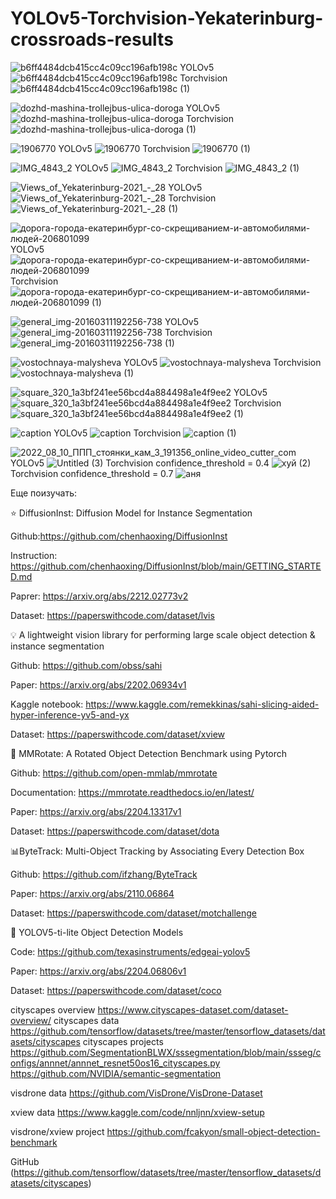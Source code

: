 # YOLOv5-Torchvision-Yekaterinburg-crossroads-results


![b6ff4484dcb415cc4c09cc196afb198c](https://user-images.githubusercontent.com/78149103/227794680-16df1ebf-37db-4a1b-8dc2-101684f23b4d.png)
YOLOv5
![b6ff4484dcb415cc4c09cc196afb198c](https://user-images.githubusercontent.com/78149103/227794906-b68e2197-b72f-473f-afc9-44a4db6bb668.png)
Torchvision
![b6ff4484dcb415cc4c09cc196afb198c (1)](https://user-images.githubusercontent.com/78149103/229369097-6b47fe53-9e33-4b4f-9014-856cd8810f4b.png)

![dozhd-mashina-trollejbus-ulica-doroga](https://user-images.githubusercontent.com/78149103/227794681-1d8fdeed-f146-4ec4-9ef1-555100a40876.jpg)
YOLOv5
![dozhd-mashina-trollejbus-ulica-doroga](https://user-images.githubusercontent.com/78149103/227794755-4464794e-bac5-4e5f-8ef2-5e04ead6b46f.png)
Torchvision
![dozhd-mashina-trollejbus-ulica-doroga (1)](https://user-images.githubusercontent.com/78149103/229369880-0ed2905f-3c69-47e9-a65e-cf3a46854500.png)


![1906770](https://user-images.githubusercontent.com/78149103/227794682-a6b6d83b-035a-4cde-86b9-f7a2460df9c1.jpg)
YOLOv5
![1906770](https://user-images.githubusercontent.com/78149103/227794935-cccbe316-d6c8-4125-8b65-848c6b4e5ccc.png)
Torchvision
![1906770 (1)](https://user-images.githubusercontent.com/78149103/229369111-3ddb016b-dd5a-45e1-9cf1-12e0eb021fe3.png)

![IMG_4843_2](https://user-images.githubusercontent.com/78149103/227794683-74533a56-1a73-4a14-8eb6-643f048ec8a6.jpg)
YOLOv5
![IMG_4843_2](https://user-images.githubusercontent.com/78149103/227794925-76cfe02c-38e1-41d9-9f68-592203872d26.png)
Torchvision
![IMG_4843_2 (1)](https://user-images.githubusercontent.com/78149103/229369102-47e6d26e-70b1-40f2-8c03-9c8796ebd01d.png)

![Views_of_Yekaterinburg-2021_-_28](https://user-images.githubusercontent.com/78149103/227794687-bc1cbbdf-76a6-4b08-98a8-bcefd5779766.jpeg)
YOLOv5
![Views_of_Yekaterinburg-2021_-_28](https://user-images.githubusercontent.com/78149103/227794916-6a08f13c-de46-4e3c-a8bc-0b638f46e2c2.png)
Torchvision
![Views_of_Yekaterinburg-2021_-_28 (1)](https://user-images.githubusercontent.com/78149103/229369887-2ca934f4-d203-432b-bfdf-96d75236bb50.png)


![дорога-города-екатеринбург-со-скрещиванием-и-автомобилями-людей-206801099](https://user-images.githubusercontent.com/78149103/227794691-72829269-ea47-492e-9484-c3c778f3a25d.jpg)
YOLOv5
![дорога-города-екатеринбург-со-скрещиванием-и-автомобилями-людей-206801099](https://user-images.githubusercontent.com/78149103/227794797-ba11e112-029f-4cda-b8ae-847d3af8b152.png)
Torchvision
![дорога-города-екатеринбург-со-скрещиванием-и-автомобилями-людей-206801099 (1)](https://user-images.githubusercontent.com/78149103/229369923-2d330fa1-061c-409b-a854-18756f5fc88a.png)


![general_img-20160311192256-738](https://user-images.githubusercontent.com/78149103/227794693-278ee921-7ba1-4830-8052-9fbe1b1e7139.jpg)
YOLOv5
![general_img-20160311192256-738](https://user-images.githubusercontent.com/78149103/227794806-a91fc3c8-1353-478e-b6ee-e271e34eb74f.png)
Torchvision
![general_img-20160311192256-738 (1)](https://user-images.githubusercontent.com/78149103/229369054-c7bbd523-3a50-4f79-9245-3eb4c5a4f8e1.png)

![vostochnaya-malysheva](https://user-images.githubusercontent.com/78149103/227795217-b2273274-e3ca-4b44-aa9b-7d3fddcdb09c.jpg)
YOLOv5
![vostochnaya-malysheva](https://user-images.githubusercontent.com/78149103/227794829-79277634-bc62-48c8-bd8e-6f1bd70cdae8.png)
Torchvision
![vostochnaya-malysheva (1)](https://user-images.githubusercontent.com/78149103/229369807-1e91627f-93a1-429b-a070-8e69f6a55a55.png)


![square_320_1a3bf241ee56bcd4a884498a1e4f9ee2](https://user-images.githubusercontent.com/78149103/227795201-4eb6215c-f62c-4f24-bac2-9804087f0522.jpg)
YOLOv5
![square_320_1a3bf241ee56bcd4a884498a1e4f9ee2](https://user-images.githubusercontent.com/78149103/227794834-f674d6d8-ec8c-4c8c-91bd-c0057cfe0d2f.png)
Torchvision
![square_320_1a3bf241ee56bcd4a884498a1e4f9ee2 (1)](https://user-images.githubusercontent.com/78149103/229369086-076ac0d0-d92a-4267-a10a-37d3e1ded752.png)

![caption](https://user-images.githubusercontent.com/78149103/227795155-978fe2b8-067e-430c-bbda-e10368baa45f.jpg)
YOLOv5
![caption](https://user-images.githubusercontent.com/78149103/227794896-b3b3adba-bc93-4569-849c-db758675d76d.png)
Torchvision
![caption (1)](https://user-images.githubusercontent.com/78149103/229369038-2a6f09dd-0da8-44c7-82a8-f27eb07e271b.png)

![2022_08_10_ППП_стоянки_кам_3_191356_online_video_cutter_com](https://user-images.githubusercontent.com/78149103/229362217-3603b2b1-85bb-444f-aed0-900ef2a52067.gif)
YOLOv5
![Untitled (3)](https://user-images.githubusercontent.com/78149103/229361764-3f2ad1f0-727f-4b03-a99e-d9ca3860973b.gif)
Torchvision confidence_threshold = 0.4
![хуй (2)](https://user-images.githubusercontent.com/78149103/229373334-b98d64b8-c4d3-40b3-a87d-db3dfb675d7b.gif)
Torchvision confidence_threshold = 0.7
![аня](https://user-images.githubusercontent.com/78149103/229375853-8368d48b-38a8-4d8e-86db-94be10f20aee.gif)




Еще поизучать:

⭐️ DiffusionInst: Diffusion Model for Instance Segmentation

Github:https://github.com/chenhaoxing/DiffusionInst

Instruction: https://github.com/chenhaoxing/DiffusionInst/blob/main/GETTING_STARTED.md

Paprer: https://arxiv.org/abs/2212.02773v2

Dataset: https://paperswithcode.com/dataset/lvis


💡 A lightweight vision library for performing large scale object detection & instance segmentation

Github: https://github.com/obss/sahi

Paper: https://arxiv.org/abs/2202.06934v1

Kaggle notebook: https://www.kaggle.com/remekkinas/sahi-slicing-aided-hyper-inference-yv5-and-yx

Dataset: https://paperswithcode.com/dataset/xview


🚗 MMRotate: A Rotated Object Detection Benchmark using Pytorch

Github: https://github.com/open-mmlab/mmrotate

Documentation: https://mmrotate.readthedocs.io/en/latest/

Paper: https://arxiv.org/abs/2204.13317v1

Dataset: https://paperswithcode.com/dataset/dota


📊ByteTrack: Multi-Object Tracking by Associating Every Detection Box

Github: https://github.com/ifzhang/ByteTrack

Paper: https://arxiv.org/abs/2110.06864

Dataset: https://paperswithcode.com/dataset/motchallenge

🔦 YOLOV5-ti-lite Object Detection Models

Code: https://github.com/texasinstruments/edgeai-yolov5

Paper: https://arxiv.org/abs/2204.06806v1

Dataset: https://paperswithcode.com/dataset/coco

cityscapes overview 
https://www.cityscapes-dataset.com/dataset-overview/
cityscapes data
https://github.com/tensorflow/datasets/tree/master/tensorflow_datasets/datasets/cityscapes
cityscapes projects
https://github.com/SegmentationBLWX/sssegmentation/blob/main/ssseg/configs/annnet/annnet_resnet50os16_cityscapes.py
https://github.com/NVIDIA/semantic-segmentation

visdrone data
https://github.com/VisDrone/VisDrone-Dataset

xview data 
https://www.kaggle.com/code/nnljnn/xview-setup

visdrone/xview project
https://github.com/fcakyon/small-object-detection-benchmark

GitHub (https://github.com/tensorflow/datasets/tree/master/tensorflow_datasets/datasets/cityscapes)
